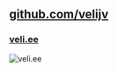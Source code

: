 ## [github.com/velijv](https://github.com/velijv)

### [veli.ee](https://veli.ee)

![veli.ee](https://veli.ee/img/qr.svg)
